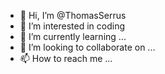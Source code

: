 - 👋 Hi, I’m @ThomasSerrus
- 👀 I’m interested in coding
- 🌱 I’m currently learning ...
- 💞️ I’m looking to collaborate on ...
- 📫 How to reach me ...

<!---
ThomasSerrus/ThomasSerrus is a ✨ special ✨ repository because its `README.md` (this file) appears on your GitHub profile.
You can click the Preview link to take a look at your changes.
--->
